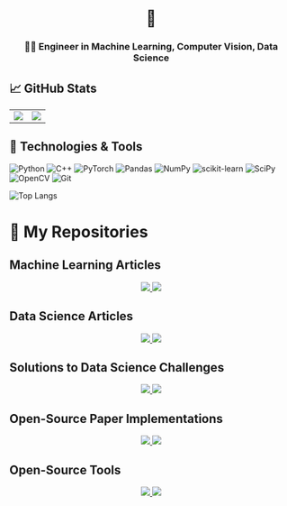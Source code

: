 <!--
**Jonas1312/Jonas1312** is a ✨ _special_ ✨ repository because its `README.md` (this file) appears on your GitHub profile.

Here are some ideas to get you started:

- 🔭 I’m currently working on ...
- 🌱 I’m currently learning ...
- 👯 I’m looking to collaborate on ...
- 🤔 I’m looking for help with ...
- 💬 Ask me about ...
- 📫 How to reach me: ...
- 😄 Pronouns: ...
- ⚡ Fun fact: ...
-->
<h1 align="center">👋</h1>
<h3 align="center">👨‍💻 Engineer in Machine Learning, Computer Vision, Data Science</h3>

## &#x1f4c8; GitHub Stats

<table>
  <tr>
    <td valign="top"><img src="http://github-profile-summary-cards.vercel.app/api/cards/stats?username=Jonas1312&theme=default"></td>
    <td valign="top"><img src="http://github-profile-summary-cards.vercel.app/api/cards/profile-details?username=Jonas1312&theme=default"></td>
  </tr>
 </table>

## 🔧 Technologies & Tools

![Python](https://img.shields.io/badge/python-3670A0?style=flat&logo=python&logoColor=ffdd54) ![C++](https://img.shields.io/badge/c++-%2300599C.svg?style=flat&logo=c%2B%2B&logoColor=white) ![PyTorch](https://img.shields.io/badge/PyTorch-%23EE4C2C.svg?style=flat&logo=PyTorch&logoColor=white) ![Pandas](https://img.shields.io/badge/pandas-%23150458.svg?style=flat&logo=pandas&logoColor=white) ![NumPy](https://img.shields.io/badge/numpy-%23013243.svg?style=flat&logo=numpy&logoColor=white) ![scikit-learn](https://img.shields.io/badge/scikit--learn-%23F7931E.svg?style=flat&logo=scikit-learn&logoColor=white) ![SciPy](https://img.shields.io/badge/SciPy-%230C55A5.svg?style=flat&logo=scipy&logoColor=%white) ![OpenCV](https://img.shields.io/badge/opencv-%23white.svg?style=flat&logo=opencv&logoColor=white) ![Git](https://img.shields.io/badge/git-%23F05033.svg?style=flat&logo=git&logoColor=white)

![Top Langs](https://github-readme-stats.vercel.app/api/top-langs/?username=Jonas1312&hide=jupyter%20notebook&layout=compact&theme=graywhite&custom_title=Most%20Used%20Languages%20On%20GitHub)

# 📂 My Repositories

## Machine Learning Articles

<p align="middle">
  <a href="https://github.com/Jonas1312/mse-for-binary-classification">
    <img src="https://github-readme-stats.vercel.app/api/pin/?username=Jonas1312&repo=mse-for-binary-classification&theme=graywhite" />
  </a>
  <a href="https://github.com/Jonas1312/dilation-rate-as-fibonacci-sequence">
    <img src="https://github-readme-stats.vercel.app/api/pin/?username=Jonas1312&repo=dilation-rate-as-fibonacci-sequence&theme=graywhite" />
  </a>
</p>

## Data Science Articles

<p align="middle">
  <a href="https://github.com/Jonas1312/cities-with-nice-weather">
    <img src="https://github-readme-stats.vercel.app/api/pin/?username=Jonas1312&repo=cities-with-nice-weather&theme=graywhite" />
  </a>
  <a href="https://github.com/Jonas1312/swimming-pool-detection">
    <img src="https://github-readme-stats.vercel.app/api/pin/?username=Jonas1312&repo=swimming-pool-detection&theme=graywhite" />
  </a>
</p>

## Solutions to Data Science Challenges

<p align="middle">
  <a href="https://github.com/Jonas1312/ChallengeMKea">
    <img src="https://github-readme-stats.vercel.app/api/pin/?username=Jonas1312&repo=ChallengeMKea&theme=graywhite" />
  </a>
  <a href="https://github.com/Jonas1312/ChallengeHC18">
    <img src="https://github-readme-stats.vercel.app/api/pin/?username=Jonas1312&repo=ChallengeHC18&theme=graywhite" />
  </a>
</p>

## Open-Source Paper Implementations

<p align="middle">
  <a href="https://github.com/Jonas1312/PFA-ScanNet">
    <img src="https://github-readme-stats.vercel.app/api/pin/?username=Jonas1312&repo=PFA-ScanNet&theme=graywhite" />
  </a>
  <a href="https://github.com/Jonas1312/scattering-networks">
    <img src="https://github-readme-stats.vercel.app/api/pin/?username=Jonas1312&repo=scattering-networks&theme=graywhite" />
  </a>
</p>

## Open-Source Tools

<p align="middle">
  <a href="https://github.com/Jonas1312/pytorch-segmentation-dataset">
    <img src="https://github-readme-stats.vercel.app/api/pin/?username=Jonas1312&repo=pytorch-segmentation-dataset&theme=graywhite" />
  </a>
  <a href="https://github.com/Jonas1312/migrate-arxiv-sanity">
    <img src="https://github-readme-stats.vercel.app/api/pin/?username=Jonas1312&repo=migrate-arxiv-sanity&theme=graywhite" />
  </a>
</p>
